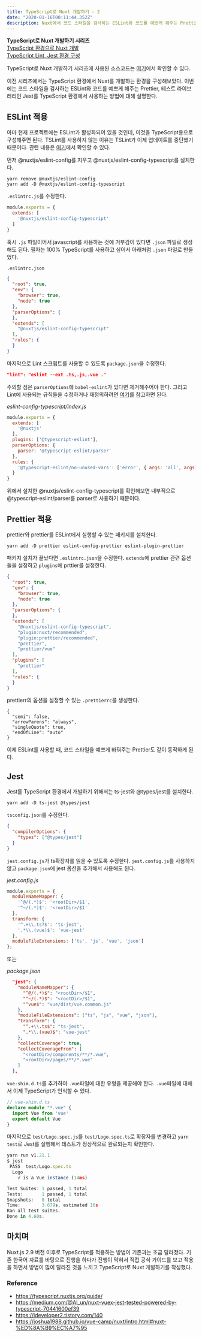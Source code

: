 ```yaml
---
title: TypeScript로 Nuxt 개발하기 - 2
date: "2020-01-16T00:11:44.352Z"
description: Nuxt에서 코드 스타일을 검사하는 ESLint와 코드를 예쁘게 해주는 Prettier, 테스트 라이브러리인 Jest를 TypeScript 환경에서 사용해봅니다.
---
```


**TypeScript로 Nuxt 개발하기 시리즈**\
[TypeScript 환경으로 Nuxt 개발](https://jhyeok.com/nuxt-with-typescript/)\
[TypeScript Lint, Jest 환경 구성](https://jhyeok.com/nuxt-with-typescript-lint-jest/)

TypeScript로 Nuxt 개발하기 시리즈에 사용된 소스코드는 [여기](https://github.com/JHyeok/nuxt-typescript-sample)에서 확인할 수 있다.

이전 시리즈에서는 TypeScript 환경에서 Nuxt를 개발하는 환경을 구성해보았다. 이번에는 코드 스타일을 검사하는 ESLint와 코드를 예쁘게 해주는 Prettier, 테스트 라이브러리인 Jest를 TypeScript 환경에서 사용하는 방법에 대해 설명한다.

## ESLint 적용

아마 현재 프로젝트에는 ESLint가 활성화되어 있을 것인데, 이것을 TypeScript용으로 구성해주면 된다. TSLint를 사용하지 않는 이유는 TSLint가 이제 업데이트를 중단했기 때문이다. 관련 내용은 [여기](https://github.com/palantir/tslint/issues/4534)에서 확인할 수 있다.

먼저 @nuxtjs/eslint-config를 지우고 @nuxtjs/eslint-config-typescript를 설치한다.

```
yarn remove @nuxtjs/eslint-config
yarn add -D @nuxtjs/eslint-config-typescript
```

`.eslintrc.js`를 수정한다.

```javascript
module.exports = {
  extends: [
    '@nuxtjs/eslint-config-typescript'
  ]
}
```

혹시 `.js` 파일이어서 javascript를 사용하는 것에 거부감이 있다면 `.json` 파일로 생성해도 된다. 필자는 100% TypeScript를 사용하고 싶어서 아래처럼 `.json` 파일로 만들었다.

`.eslintrc.json`

```json
{
  "root": true,
  "env": {
    "browser": true,
    "node": true
  },
  "parserOptions": {
  },
  "extends": [
    "@nuxtjs/eslint-config-typescript"
  ],
  "rules": {
  }
}
```


마지막으로 Lint 스크립트를 사용할 수 있도록 `package.json`을 수정한다.

```json
"lint": "eslint --ext .ts,.js,.vue ."
```

주의할 점은 `parserOptions`에 `babel-eslint`가 있다면 제거해주어야 한다. 그리고 Lint에 사용되는 규칙들을 수정하거나 재정의하려면 [여기](https://github.com/typescript-eslint/typescript-eslint/tree/master/packages/eslint-plugin#supported-rules)를 참고하면 된다.

*eslint-config-typescript/index.js*

```javascript
module.exports = {
  extends: [
    '@nuxtjs'
  ],
  plugins: ['@typescript-eslint'],
  parserOptions: {
    parser: '@typescript-eslint/parser'
  },
  rules: {
    '@typescript-eslint/no-unused-vars': ['error', { args: 'all', argsIgnorePattern: '^_' }]
  }
}
```

위에서 설치한 @nuxtjs/eslint-config-typescript를 확인해보면 내부적으로 @typescript-eslint/parser를 parser로 사용하기 때문이다.

## Prettier 적용

prettier와 prettier를 ESLint에서 실행할 수 있는 패키지를 설치한다.

```
yarn add -D prettier eslint-config-prettier eslint-plugin-prettier
```

패키지 설치가 끝났다면 `.eslintrc.json`을 수정한다. `extends`에 prettier 관련 옵션들을 설정하고 `plugins`에 prttier를 설정한다. 

```json
{
  "root": true,
  "env": {
    "browser": true,
    "node": true
  },
  "parserOptions": {
  },
  "extends": [
    "@nuxtjs/eslint-config-typescript",
    "plugin:nuxt/recommended",
    "plugin:prettier/recommended",
    "prettier",
    "prettier/vue"
  ],
  "plugins": [
    "prettier"
  ],
  "rules": {
  }
}
```

prettierr의 옵션을 설정할 수 있는 `.prettierrc`를 생성한다.

```
{
  "semi": false,
  "arrowParens": "always",
  "singleQuote": true,
  "endOfLine": "auto"
}
```

이제 ESLint를 사용할 때, 코드 스타일을 예쁘게 바꿔주는 Prettier도 같이 동작하게 된다.

## Jest

Jest를 TypeScript 환경에서 개발하기 위해서는 ts-jest와 @types/jest를 설치한다.

```
yarn add -D ts-jest @types/jest
```

`tsconfig.json`를 수정한다.

```json
{
  "compilerOptions": {
    "types": ["@types/jest"]
  }
}
```

`jest.config.js`가 ts확장자를 읽을 수 있도록 수정한다. `jest.config.js`를 사용하지 않고 `package.json`에 jest 옵션을 추가해서 사용해도 된다.

*jest.config.js*

```javascript
module.exports = {
  moduleNameMapper: {
    '^@/(.*)$': '<rootDir>/$1',
    '^~/(.*)$': '<rootDir>/$1'
  },
  transform: {
    '^.+\\.ts?$': 'ts-jest',
    '.*\\.(vue)$': 'vue-jest'
  },
  moduleFileExtensions: ['ts', 'js', 'vue', 'json']
};
```

또는

*package.json*

```json
  "jest": {
    "moduleNameMapper": {
      "^@/(.*)$": "<rootDir>/$1",
      "^~/(.*)$": "<rootDir>/$1",
      "^vue$": "vue/dist/vue.common.js"
    },
    "moduleFileExtensions": ["ts", "js", "vue", "json"],
    "transform": {
      "^.+\\.ts$": "ts-jest",
      ".*\\.(vue)$": "vue-jest"
    },
    "collectCoverage": true,
    "collectCoverageFrom": [
      "<rootDir>/components/**/*.vue",
      "<rootDir>/pages/**/*.vue"
    ]
  },
```

`vue-shim.d.ts`를 추가하여 `.vue`파일에 대한 유형을 제공해야 한다. `.vue`파일에 대해서 이제 TypeScript가 인식할 수 있다.

```typescript
// vue-shim.d.ts
declare module "*.vue" {
  import Vue from 'vue'
  export default Vue
}
```

마지막으로 `test/Logo.spec.js`를 `test/Logo.spec.ts`로 확장자를 변경하고 `yarn test`로 Jest를 실행해서 테스트가 정상적으로 완료되는지 확인한다.

```typescript
yarn run v1.21.1
$ jest
 PASS  test/Logo.spec.ts
  Logo
    √ is a Vue instance (14ms)

Test Suites: 1 passed, 1 total
Tests:       1 passed, 1 total
Snapshots:   0 total
Time:        3.679s, estimated 16s
Ran all test suites.
Done in 4.60s.
```

## 마치며

Nuxt.js 2.9 버전 이후로 TypeScript를 적용하는 방법이 기존과는 조금 달라졌다. 기존 한국어 자료를 바탕으로 진행을 하다가 진행이 막혀서 직접 공식 가이드를 보고 적용을 하면서 방법이 많이 달라진 것을 느끼고 TypeScript로 Nuxt 개발하기를 작성했다.

### Reference
- https://typescript.nuxtjs.org/guide/
- https://medium.com/@Al_un/nuxt-vuex-jest-tested-powered-by-typescript-70441600ef39
- https://ideveloper2.tistory.com/140
- https://joshua1988.github.io/vue-camp/nuxt/intro.html#nuxt-%ED%8A%B9%EC%A7%95
